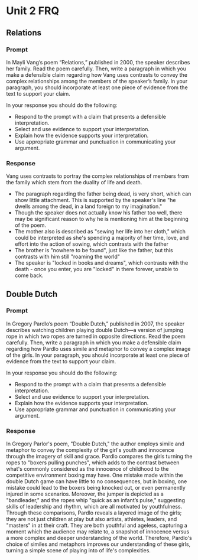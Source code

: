 # Unit 2 FRQ

## Relations

### Prompt

In Mayli Vang’s poem “Relations,” published in 2000, the speaker describes her family. Read the poem carefully. Then, write a paragraph in which you make a defensible claim regarding how Vang uses contrasts to convey the complex relationships among the members of the speaker’s family. In your paragraph, you should incorporate at least one piece of evidence from the text to support your claim.

In your response you should do the following:

- Respond to the prompt with a claim that presents a defensible interpretation.
- Select and use evidence to support your interpretation.
- Explain how the evidence supports your interpretation.
- Use appropriate grammar and punctuation in communicating your argument.

### Response

Vang uses contrasts to portray the complex relationships of members from the family which stem from the duality of life and death.

- The paragraph regarding the father being dead, is very short, which can show little attachment. This is supported by the speaker's line "he dwells among the dead, in a land foreign to my imagination."
- Though the speaker does not actually know his father too well, there may be significant reason to why he is mentioning him at the beginning of the poem.
- The mother also is described as "sewing her life into her cloth," which could be interpreted as she's spending a majority of her time, love, and effort into the action of sowing, which contrasts with the father
- The brother is "nowhere to be found", just like the father, but this contrasts with him still "roaming the world"
- The speaker is "locked in books and dreams", which contrasts with the death - once you enter, you are "locked" in there forever, unable to come back.

## Double Dutch

### Prompt

In Gregory Pardlo’s poem “Double Dutch,” published in 2007, the speaker describes watching children playing double Dutch—a version of jumping rope in which two ropes are turned in opposite directions. Read the poem carefully. Then, write a paragraph in which you make a defensible claim regarding how Pardlo uses simile and metaphor to convey a complex image of the girls. In your paragraph, you should incorporate at least one piece of evidence from the text to support your claim.

In your response you should do the following:

- Respond to the prompt with a claim that presents a defensible interpretation.
- Select and use evidence to support your interpretation.
- Explain how the evidence supports your interpretation.
- Use appropriate grammar and punctuation in communicating your argument.

### Response

In Gregory Parlor's poem, "Double Dutch," the author employs simile and metaphor to convey the complexity of the girl's youth and innocence through the imagery of skill and grace.
Pardlo compares the girls turning the ropes to "boxers pulling punches", which adds to the contrast between what's commonly considered as the innocence of childhood to the competitive environment boxing may have. 
One mistake made within the double Dutch game can have little to no consequences, but in boxing, one mistake could lead to the boxers being knocked out, or even permanently injured in some scenarios.
Moreover, the jumper is depicted as a "bandleader," and the ropes whip "quick as an infant’s pulse," suggesting skills of leadership and rhythm, which are all motivated by youthfulness. 
Through these comparisons, Pardlo reveals a layered image of the girls; they are not just children at play but also artists, athletes, leaders, and "masters" in at their craft. 
They are both youthful and ageless, capturing a moment which the audience may relate to, a snapshot of innocence versus a more complex and deeper understanding of the world. 
Therefore, Pardlo's choice of similes and metaphors improves our understanding of these girls, turning a simple scene of playing into of life's complexities.